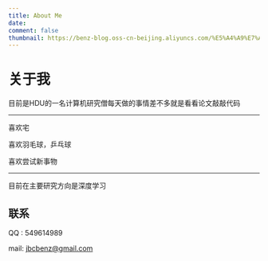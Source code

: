 ```yaml
---
title: About Me
date:
comment: false
thumbnail: https://benz-blog.oss-cn-beijing.aliyuncs.com/%E5%A4%A9%E7%A9%BA%E4%B9%8B%E5%9F%8E.jpeg
---
```

# 关于我

目前是HDU的一名计算机研究僧每天做的事情差不多就是看看论文敲敲代码
<hr></hr>

喜欢宅

喜欢羽毛球，乒乓球

喜欢尝试新事物

<hr></hr>

目前在主要研究方向是深度学习

## 联系
QQ  : 549614989

mail: jbcbenz@gmail.com
